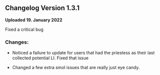 ## Changelog Version 1.3.1
**Uploaded 19. January 2022**

Fixed a critical bug

### Changes:

- Noticed a failure to update for users that had the priestess as their last collected potential LI. Fixed that issue

- Changed a few extra smol issues that are really just eye candy.
